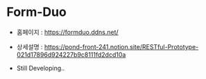 # Form-Duo

- 홈페이지 : https://formduo.ddns.net/
- 상세설명 : https://pond-front-241.notion.site/RESTful-Prototype-021d17896d924227b9c8111fd2dcd10a

- Still Developing..
